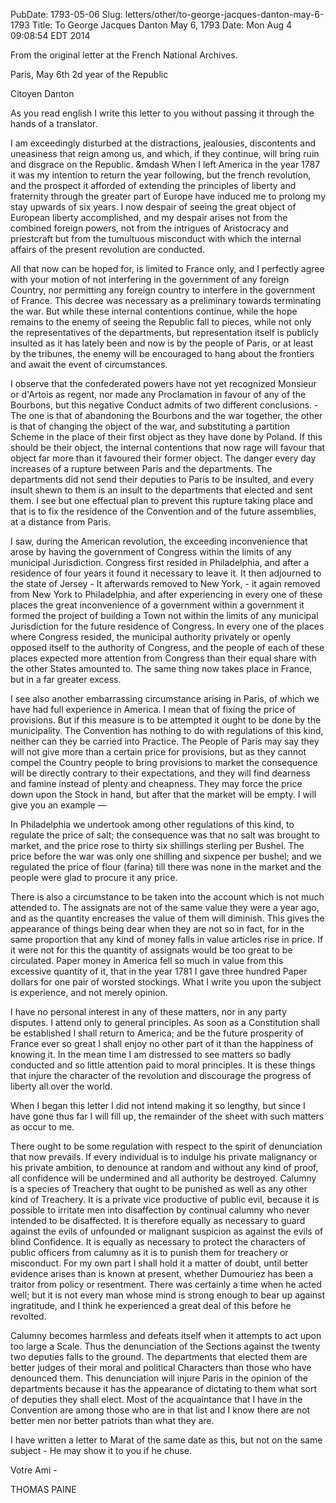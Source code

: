 PubDate: 1793-05-06
Slug: letters/other/to-george-jacques-danton-may-6-1793
Title: To George Jacques Danton May 6, 1793
Date: Mon Aug  4 09:08:54 EDT 2014

   From the original letter at the French National Archives.

   Paris, May 6th 2d year of the Republic

   Citoyen Danton

   As you read english I write this letter to you without passing it through
   the hands of a translator. 
   
   I am exceedingly disturbed at the distractions, jealousies, discontents and 
   uneasiness that reign among us, and which, if
   they continue, will bring ruin and disgrace on the Republic. &mdash When I 
   left America in the year 1787 it was my intention to return the year
   following, but the french revolution, and the prospect it afforded of
   extending the principles of liberty and fraternity through the greater
   part of Europe have induced me to prolong my stay upwards of six years. I
   now despair of seeing the great object of European liberty accomplished,
   and my despair arises not from the combined foreign powers, not from the
   intrigues of Aristocracy and priestcraft but from the tumultuous
   misconduct with which the internal affairs of the present revolution are
   conducted.

   All that now can be hoped for, is limited to France only, and I perfectly 
   agree with your motion of not interfering in the government of any foreign 
   Country, nor permitting any foreign country to interfere in the government 
   of France. This decree was necessary as a preliminary towards terminating 
   the war. But while these internal contentions continue, while the hope 
   remains to the enemy of seeing the Republic fall to pieces, while not only 
   the representatives of the departments, but representation itself is 
   publicly insulted as it has lately been and now is by the people of Paris, 
   or at least by the tribunes, the enemy will be encouraged to hang about the
   frontiers and await the event of circumstances.

   I observe that the confederated powers have not yet recognized Monsieur
   or d'Artois as regent, nor made any Proclamation in favour of any of the
   Bourbons, but this negative Conduct admits of two different conclusions. - 
   The one is that of abandoning the Bourbons and the war together, the other
   is that of changing the object of the war, and substituting a partition
   Scheme in the place of their first object as they have done by Poland. If
   this should be their object, the internal contentions that now rage will
   favour that object far more than it favoured their former object. The danger 
   every day increases of a rupture between Paris and the
   departments. The departments did not send their deputies to Paris to be
   insulted, and every insult shewn to them is an insult to the departments
   that elected and sent them. I see but one effectual plan to prevent this
   rupture taking place and that is to fix the residence of the Convention
   and of the future assemblies, at a distance from Paris.

   I saw, during the American revolution, the exceeding inconvenience that
   arose by having the government of Congress within the limits of any
   municipal Jurisdiction. Congress first resided in Philadelphia, and after
   a residence of four years it found it necessary to leave it. It then
   adjourned to the state of Jersey - It afterwards removed to New York, - it
   again removed from New York to Philadelphia, and after experiencing in
   every one of these places the great inconvenience of a government within a 
   government it
   formed the project of building a Town not within the limits of any
   municipal Jurisdiction for the future residence of Congress. In every one
   of the places where Congress resided, the municipal authority privately or
   openly opposed itself to the authority of Congress, and the people of each
   of these places expected more attention from Congress than their equal
   share with the other States amounted to. The same thing now takes place in
   France, but in a far greater excess.

   I see also another embarrassing circumstance arising in Paris, of which we
   have had full experience in America. I mean that of fixing the price of
   provisions. But if this measure is to be attempted it ought to be done by
   the municipality. The Convention has nothing to do with regulations of
   this kind, neither can they be carried into Practice. The People of Paris
   may say they will not give more than a certain price for provisions, but
   as they cannot compel the Country people to bring provisions to market the
   consequence will be directly contrary to their expectations, and they will
   find dearness and famine instead of plenty and cheapness. They may force
   the price down upon the Stock in hand, but after that the market will be
   empty. I will give you an example &mdash;
   
   In Philadelphia we undertook among other
   regulations of this kind, to regulate the price of salt; the consequence
   was that no salt was brought to market, and the price rose to thirty six
   shillings sterling per Bushel. The price before the war was only one
   shilling and sixpence per bushel; and we regulated the price of flour
   (farina) till there was none in the market and the people were glad to
   procure it any price.

   There is also a circumstance to be taken into the account which is not
   much attended to. The assignats are not of the same value they were a year
   ago, and as the quantity encreases the value of them will diminish. This
   gives the appearance of things being dear when they are not so in fact,
   for in the same proportion that any kind of money falls in value articles
   rise in price. If it were not for this the quantity of assignats would be
   too great to be circulated. Paper money in America fell so much in value
   from this excessive quantity of it, that in the year 1781 I gave three
   hundred Paper dollars for one pair of worsted stockings. What I write you
   upon the subject is experience, and not merely opinion. 
   
   I have no personal interest in any of these matters, nor in any party 
   disputes. I attend only to general principles.
   As soon as a Constitution shall be established I shall return to America;
   and be the future prosperity of France ever so great I shall enjoy no
   other part of it than the happiness of knowing it. In the mean time I am
   distressed to see matters so badly conducted and so little attention paid
   to moral principles. It is these things that injure the character of the
   revolution and discourage the progress of liberty all over the world. 
   
   When I began this letter I did not intend making it so lengthy, but since I
   have gone thus far I will fill up, the remainder of the sheet with such
   matters as occur to me.

   There ought to be some regulation with respect to the spirit of
   denunciation that now prevails. If every individual is to indulge his
   private malignancy or his private ambition, to denounce at random and
   without any kind of proof, all confidence will be undermined and all
   authority be destroyed. Calumny is a species of Treachery that ought to be
   punished as well as any other kind of Treachery. It is a private vice
   productive of public evil, because it is possible to irritate men into
   disaffection by continual calumny who never intended to be disaffected.
   It is therefore equally as necessary to guard against the evils of
   unfounded or malignant suspicion as against the evils of blind Confidence.
   It is equally as necessary to protect the characters of public officers
   from calumny as it is to punish them for treachery or misconduct. For my
   own part I shall hold it a matter of doubt, until better evidence arises
   than is known at present, whether Dumouriez has been a traitor from policy
   or resentment. There was certainly a time when he acted well; but it is
   not every man whose mind is strong enough to bear up against ingratitude,
   and I think he experienced a great deal of this before he revolted.

   Calumny becomes harmless and defeats itself when it attempts to act upon
   too large a Scale. Thus the denunciation of the Sections 
   against the twenty two deputies falls to the ground. The
   departments that elected them are better judges of their moral and
   political Characters than those who have denounced them. This denunciation
   will injure Paris in the opinion of the departments because it has the
   appearance of dictating to them what sort of deputies they shall elect.
   Most of the acquaintance that I have in the Convention are among those
   who are in that list and I know there are not better men nor better
   patriots than what they are.

   I have written a letter to Marat of the same date as this, but not on the
   same subject - He may show it to you if he chuse.

   Votre Ami -

   THOMAS PAINE


